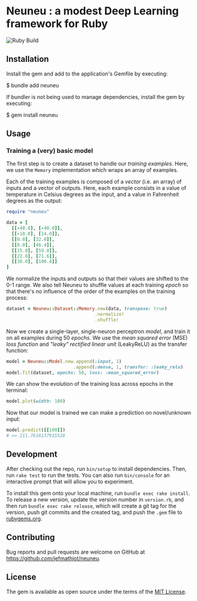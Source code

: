 # Neuneu : a modest Deep Learning framework for Ruby

![Ruby Build](https://github.com/jefmathiot/neuneu/actions/workflows/main.yml/badge.svg)

## Installation

Install the gem and add to the application's Gemfile by executing:

  $ bundle add neuneu

If bundler is not being used to manage dependencies, install the gem by executing:

  $ gem install neuneu

## Usage

### Training a (very) basic model

The first step is to create a dataset to handle our _training examples_. Here, we use the `Memory`
implementation which wraps an array of examples.

Each of the training examples is composed of a _vector_ (i.e. an array) of inputs and a vector of outputs.
Here, each example consists in a value of temperature in Celsius degrees as the input, and a value in
Fahrenheit degrees as the output:

```ruby
require "neuneu"

data = [
  [[-40.0], [-40.0]],
  [[-10.0], [14.0]],
  [[0.0], [32.0]],
  [[8.0], [46.4]],
  [[15.0], [59.0]],
  [[22.0], [71.6]],
  [[38.0], [100.4]]
]
```

We normalize the inputs and outputs so that their values are shifted to the 0-1 range. We also
tell Neuneu to shuffle values at each training _epoch_ so that there's no influence of the order of the examples on the training process:

```ruby
dataset = Neuneu::Dataset::Memory.new(data, transpose: true)
                                 .normalize!
                                 .shuffle!
```

Now we create a single-layer, single-neuron perceptron _model_, and train it on all examples during 50
_epochs_. We use the _mean squared error_ (MSE) _loss function_ and _"leaky" rectified linear unit_ (LeakyReLU) as the
transfer function:

```ruby
model = Neuneu::Model.new.append(:input, 1)
                         .append(:dense, 1, transfer: :leaky_relu)
model.fit(dataset, epochs: 50, loss: :mean_squared_error)
```

We can show the evolution of the training loss across epochs in the terminal:

```ruby
model.plot(width: 100)
```

Now that our model is trained we can make a prediction on novel/unknown input:

```ruby
model.predict([[100]])
# => 211.7616137915528
```

## Development

After checking out the repo, run `bin/setup` to install dependencies. Then, run `rake test` to run the tests. You can also run `bin/console` for an interactive prompt that will allow you to experiment.

To install this gem onto your local machine, run `bundle exec rake install`. To release a new version, update the version number in `version.rb`, and then run `bundle exec rake release`, which will create a git tag for the version, push git commits and the created tag, and push the `.gem` file to [rubygems.org](https://rubygems.org).

## Contributing

Bug reports and pull requests are welcome on GitHub at https://github.com/jefmathiot/neuneu.

## License

The gem is available as open source under the terms of the [MIT License](https://opensource.org/licenses/MIT).
